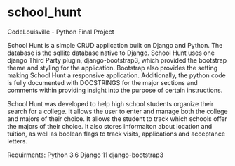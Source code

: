 # school_hunt
CodeLouisville - Python Final Project


School Hunt is a simple CRUD application built on Django and Python.  The database is the sqllite database native to Django. 
School Hunt uses one django Third Party plugin, django-bootstrap3, which provided the bootstrap theme and styling for the application.  Bootstrap also provides the setting making School Hunt a responsive application.  Additionally, the python code is fully documented with DOCSTRINGS for the major sections and comments within providing insight into the purpose of certain instructions.

School Hunt was developed to help high school students organize their search for a college.  It allows the user to enter and manage both the college and majors of their choice.  It allows the student to track which schools offer the majors of their choice.  It also stores informaiton about location and tuition, as well as boolean flags to track visits, applications and acceptance letters.

Requirments:
Python 3.6
Django 11
django-bootstrap3
